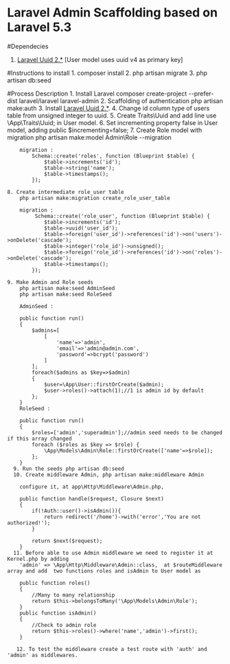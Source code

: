 # Laravel Admin Scaffolding based on Laravel 5.3

#Dependecies
 1. [Laravel Uuid 2.*](https://github.com/webpatser/laravel-uuid) [User model uses uuid v4 as primary key]


#Instructions to install
	1. composer install
	2. php artisan migrate
	3. php artisan db:seed

#Process Description 
	1. Install Laravel composer create-project --prefer-dist laravel/laravel laravel-admin
	2. Scaffolding of authentication php artisan make:auth 
	3. Install [Laravel Uuid 2.*](https://github.com/webpatser/laravel-uuid).
	4. Change id column type of users table from unsigned integer to uuid.
	5. Create Traits\Uuid and add line use \App\Traits\Uuid; in User model.
	6. Set incrementing property false  in User model, adding public $incrementing=false; 
	7. Create Role model with migration 
		php artisan make:model Admin\Role --migration

		migration :
			Schema::create('roles', function (Blueprint $table) {
	            $table->increments('id');
	            $table->string('name');
	            $table->timestamps();
	        });

	8. Create intermediate role_user table
		php artisan make:migration create_role_user_table
		
		migration :
			 Schema::create('role_user', function (Blueprint $table) {
	            $table->increments('id');
	            $table->uuid('user_id');
	            $table->foreign('user_id')->references('id')->on('users')->onDelete('cascade');
	            $table->integer('role_id')->unsigned();
	            $table->foreign('role_id')->references('id')->on('roles')->onDelete('cascade');
	            $table->timestamps();
	        });

	9. Make Admin and Role seeds
		php artisan make:seed AdminSeed
		php artisan make:seed RoleSeed

		AdminSeed :

		public function run()
    	{
			$admins=[
	        	[
	        		'name'=>'admin',
	        		'email'=>'admin@admin.com',
	        		'password'=>bcrypt('password')
	        	]
	        ];
	        foreach($admins as $key=>$admin)
	        {
	        	$user=\App\User::firstOrCreate($admin);
	        	$user->roles()->attach(1);//1 is admin id by default
	        };
	    }
	    RoleSeed :

		public function run()
    	{
	    	$roles=['admin','superadmin'];//admin seed needs to be changed if this array changed
	        foreach ($roles as $key => $role) {
	        	\App\Models\Admin\Role::firstOrCreate(['name'=>$role]);
	        };
	    }
	  9. Run the seeds php artisan db:seed
	  10. Create middleware Admin, php artisan make:middleware Admin

	  	configure it, at app\Http\Middleware\Admin.php,

	  	public function handle($request, Closure $next)
	    {
	        if(!Auth::user()->isAdmin()){
	            return redirect('/home')->with('error','You are not authorized!');
	        }
	        
	        return $next($request);
	    }
	  11. Before able to use Admin middleware we need to register it at Kernel.php by adding 
	  	'admin' => \App\Http\Middleware\Admin::class,  at $routeMiddleware array and add  two functions roles and isAdmin to User model as 

	  	public function roles()
	    {
	    	//Many to many relationship
	        return $this->belongsToMany('\App\Models\Admin\Role');
	    }
	    public function isAdmin()
	    {
	    	//Check to admin role
	        return $this->roles()->where('name','admin')->first();
	    }

	   12. To test the middleware create a test route with 'auth' and 'admin' as middlewares.

